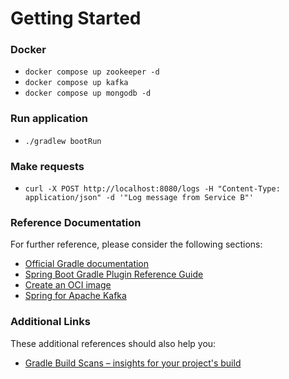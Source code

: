 # Getting Started
### Docker
* `docker compose up zookeeper -d`
* `docker compose up kafka`
* `docker compose up mongodb -d`
### Run application
* `./gradlew bootRun`
### Make requests
*  `curl -X POST http://localhost:8080/logs -H "Content-Type: application/json" -d '"Log message from Service B"'`


### Reference Documentation
For further reference, please consider the following sections:

* [Official Gradle documentation](https://docs.gradle.org)
* [Spring Boot Gradle Plugin Reference Guide](https://docs.spring.io/spring-boot/3.3.2/gradle-plugin)
* [Create an OCI image](https://docs.spring.io/spring-boot/3.3.2/gradle-plugin/packaging-oci-image.html)
* [Spring for Apache Kafka](https://docs.spring.io/spring-boot/docs/3.3.2/reference/htmlsingle/index.html#messaging.kafka)

### Additional Links
These additional references should also help you:

* [Gradle Build Scans – insights for your project's build](https://scans.gradle.com#gradle)

